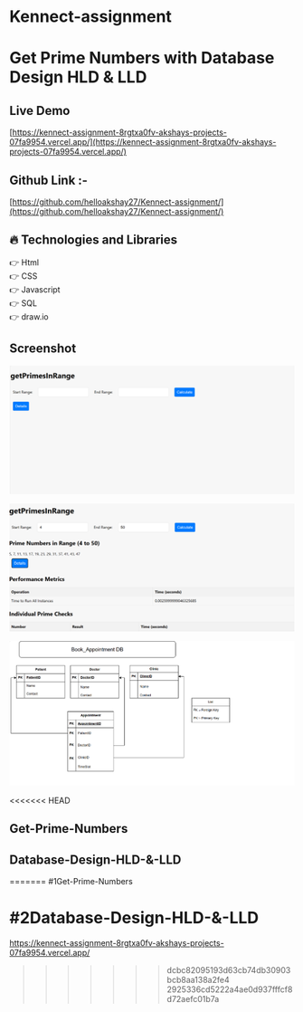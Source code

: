 # Kennect-assignment


# Get Prime Numbers with Database Design HLD & LLD


## Live Demo

[https://kennect-assignment-8rgtxa0fv-akshays-projects-07fa9954.vercel.app/](https://kennect-assignment-8rgtxa0fv-akshays-projects-07fa9954.vercel.app/)


## Github Link :- 

[https://github.com/helloakshay27/Kennect-assignment/](https://github.com/helloakshay27/Kennect-assignment/)


## :fire: Technologies and Libraries

:point_right: Html <br />
:point_right: CSS <br />
:point_right: Javascript <br />
:point_right: SQL <br />
:point_right: draw.io <br />


## Screenshot

![./screenshot/Screenshot1.png](./screenshot/Screenshot1.png)


![./screenshot/Screenshot1.png](./screenshot/Screenshot2.png)


![./screenshot/Screenshot1.png](./screenshot/Screenshot3.png)



<<<<<<< HEAD
## Get-Prime-Numbers

## Database-Design-HLD-&-LLD
=======
#1Get-Prime-Numbers

#2Database-Design-HLD-&-LLD
=======
https://kennect-assignment-8rgtxa0fv-akshays-projects-07fa9954.vercel.app/
>>>>>>> dcbc82095193d63cb74db30903bcb8aa138a2fe4
>>>>>>> 2925336cd5222a4ae0d937fffcf8d72aefc01b7a
